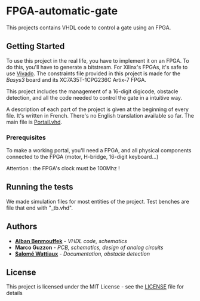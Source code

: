 # FPGA-automatic-gate

This projects contains VHDL code to control a gate using an FPGA.

## Getting Started

To use this project in the real life, you have to implement it on an FPGA. To do this, you'll have to generate a bitstream. For Xilinx's FPGAs, it's safe to use [Vivado](https://www.xilinx.com/products/design-tools/vivado.html).
The constraints file provided in this project is made for the *Basys3* board and its XC7A35T-1CPG236C Artix-7 FPGA.

This project includes the management of a 16-digit digicode, obstacle detection, and all the code needed to control the gate in a intuitive way.

A description of each part of the project is given at the beginning of every file. It's written in French. There's no English translation available so far.
The main file is [Portail.vhd](portail.srcs/sources_1/Portail.vhd).

### Prerequisites

To make a working portal, you'll need a FPGA, and all physical components connected to the FPGA (motor, H-bridge, 16-digit keyboard...)

Attention : the FPGA's clock must be 100Mhz !

## Running the tests

We made simulation files for most entities of the project. Test benches are file that end with "_tb.vhd".

## Authors

* [**Alban Benmouffek**](https://github.com/sonibla) - *VHDL code, schematics*
* **Marco Guzzon** - *PCB, schematics, design of analog circuits*
* [**Salomé Wattiaux**](https://github.com/SalomeWttx) - *Documentation, obstacle detection*

## License

This project is licensed under the MIT License - see the [LICENSE](LICENSE) file for details

